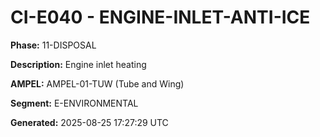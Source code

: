 # CI-E040 - ENGINE-INLET-ANTI-ICE

**Phase:** 11-DISPOSAL

**Description:** Engine inlet heating

**AMPEL:** AMPEL-01-TUW (Tube and Wing)

**Segment:** E-ENVIRONMENTAL

**Generated:** 2025-08-25 17:27:29 UTC
